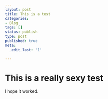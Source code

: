 ```yaml
---
layout: post
title: This is a test
categories:
- Blog
tags: []
status: publish
type: post
published: true
meta:
  _edit_last: '1'

---
```


#   This is a really sexy test

I hope it worked.
